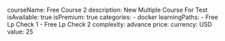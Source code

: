 courseName: Free Course 2
description: New Multiple Course For Test
isAvailable: true
isPremium: true
categories: 
    - docker
learningPaths: 
    - Free Lp Check 1
    - Free Lp Check 2
complexity: advance
price:
    currency: USD
    value: 25
